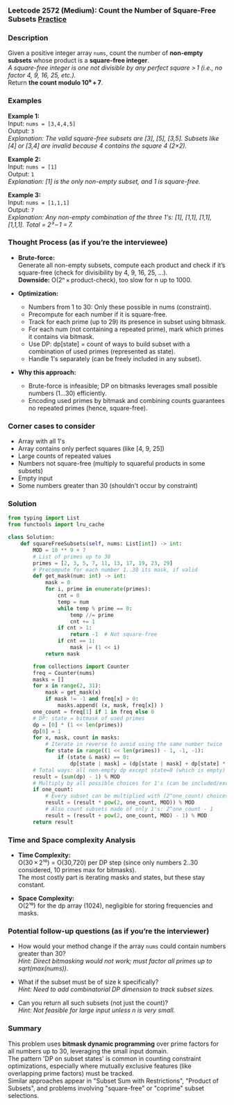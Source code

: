 ### Leetcode 2572 (Medium): Count the Number of Square-Free Subsets [Practice](https://leetcode.com/problems/count-the-number-of-square-free-subsets)

### Description  
Given a positive integer array `nums`, count the number of **non-empty subsets** whose product is a **square-free integer**.  
*A square-free integer is one not divisible by any perfect square > 1 (i.e., no factor 4, 9, 16, 25, etc.).*  
Return **the count modulo 10⁹ + 7**.

### Examples  

**Example 1:**  
Input: `nums = [3,4,4,5]`  
Output: `3`  
*Explanation: The valid square-free subsets are [3], [5], [3,5]. Subsets like [4] or [3,4] are invalid because 4 contains the square 4 (2×2).*

**Example 2:**  
Input: `nums = [1]`  
Output: `1`  
*Explanation: [1] is the only non-empty subset, and 1 is square-free.*

**Example 3:**  
Input: `nums = [1,1,1]`  
Output: `7`  
*Explanation: Any non-empty combination of the three 1's: [1], [1,1], [1,1], [1,1,1]. Total = 2³ – 1 = 7.*

### Thought Process (as if you’re the interviewee)  

- **Brute-force:**  
  Generate all non-empty subsets, compute each product and check if it’s square-free (check for divisibility by 4, 9, 16, 25, ...).  
  **Downside:** O(2ⁿ × product-check), too slow for n up to 1000.

- **Optimization:**  
  - Numbers from 1 to 30: Only these possible in nums (constraint).
  - Precompute for each number if it is square-free.
  - Track for each prime (up to 29) its presence in subset using bitmask.
  - For each num (not containing a repeated prime), mark which primes it contains via bitmask.
  - Use DP: dp[state] = count of ways to build subset with a combination of used primes (represented as state).
  - Handle 1's separately (can be freely included in any subset).

- **Why this approach:**  
  - Brute-force is infeasible; DP on bitmasks leverages small possible numbers (1…30) efficiently.
  - Encoding used primes by bitmask and combining counts guarantees no repeated primes (hence, square-free).

### Corner cases to consider  
- Array with all 1's  
- Array contains only perfect squares (like [4, 9, 25])  
- Large counts of repeated values  
- Numbers not square-free (multiply to squareful products in some subsets)  
- Empty input  
- Some numbers greater than 30 (shouldn't occur by constraint)

### Solution

```python
from typing import List
from functools import lru_cache

class Solution:
    def squareFreeSubsets(self, nums: List[int]) -> int:
        MOD = 10 ** 9 + 7
        # List of primes up to 30
        primes = [2, 3, 5, 7, 11, 13, 17, 19, 23, 29]
        # Precompute for each number 1..30 its mask, if valid
        def get_mask(num: int) -> int:
            mask = 0
            for i, prime in enumerate(primes):
                cnt = 0
                temp = num
                while temp % prime == 0:
                    temp //= prime
                    cnt += 1
                if cnt > 1:
                    return -1  # Not square-free
                if cnt == 1:
                    mask |= (1 << i)
            return mask

        from collections import Counter
        freq = Counter(nums)
        masks = []
        for x in range(2, 31):
            mask = get_mask(x)
            if mask != -1 and freq[x] > 0:
                masks.append( (x, mask, freq[x]) )
        one_count = freq[1] if 1 in freq else 0
        # DP: state = bitmask of used primes
        dp = [0] * (1 << len(primes))
        dp[0] = 1
        for x, mask, count in masks:
            # Iterate in reverse to avoid using the same number twice
            for state in range((1 << len(primes)) - 1, -1, -1):
                if (state & mask) == 0:
                    dp[state | mask] = (dp[state | mask] + dp[state] * count) % MOD
        # Total ways: all non-empty dp except state=0 (which is empty)
        result = (sum(dp) - 1) % MOD
        # Multiply by all possible choices for 1's (can be included/excluded freely)
        if one_count:
            # Every subset can be multiplied with (2^one_count) choices for 1's
            result = (result * pow(2, one_count, MOD)) % MOD
            # Also count subsets made of only 1's: 2^one_count - 1
            result = (result + pow(2, one_count, MOD) - 1) % MOD
        return result
```

### Time and Space complexity Analysis  

- **Time Complexity:**  
  O(30 × 2¹⁰) = O(30,720) per DP step (since only numbers 2..30 considered, 10 primes max for bitmasks).  
  The most costly part is iterating masks and states, but these stay constant.

- **Space Complexity:**  
  O(2¹⁰) for the dp array (1024), negligible for storing frequencies and masks.

### Potential follow-up questions (as if you’re the interviewer)  

- How would your method change if the array `nums` could contain numbers greater than 30?  
  *Hint: Direct bitmasking would not work; must factor all primes up to sqrt(max(nums)).*

- What if the subset must be of size k specifically?  
  *Hint: Need to add combinatorial DP dimension to track subset sizes.*

- Can you return all such subsets (not just the count)?  
  *Hint: Not feasible for large input unless n is very small.*

### Summary
This problem uses **bitmask dynamic programming** over prime factors for all numbers up to 30, leveraging the small input domain.  
The pattern 'DP on subset states' is common in counting constraint optimizations, especially where mutually exclusive features (like overlapping prime factors) must be tracked.  
Similar approaches appear in "Subset Sum with Restrictions", "Product of Subsets", and problems involving "square-free" or "coprime" subset selections.